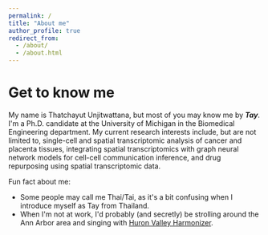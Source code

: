 ```yaml
---
permalink: /
title: "About me"
author_profile: true
redirect_from: 
  - /about/
  - /about.html
---
```


Get to know me
======
My name is Thatchayut Unjitwattana, but most of you may know me by ***Tay***. I'm a Ph.D. candidate at the University of Michigan in the Biomedical Engineering department. My current research interests include, but are not limited to, single-cell and spatial transcriptomic analysis of cancer and placenta tissues, integrating spatial transcriptomics with graph neural network models for cell-cell communication inference, and drug repurposing using spatial transcriptomic data. 

Fun fact about me: 
* Some people may call me Thai/Tai, as it's a bit confusing when I introduce myself as Tay from Thailand.
* When I'm not at work, I'd probably (and secretly) be strolling around the Ann Arbor area and singing with [Huron Valley Harmonizer](https://sites.google.com/view/hvharmonizers). 
